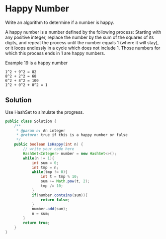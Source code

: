 # Happy Number
Write an algorithm to determine if a number is happy.

A happy number is a number defined by the following process: Starting with any positive integer, replace the number by the sum of the squares of its digits, and repeat the process until the number equals 1 (where it will stay), or it loops endlessly in a cycle which does not include 1. Those numbers for which this process ends in 1 are happy numbers.

Example
19 is a happy number
```
1^2 + 9^2 = 82
8^2 + 2^2 = 68
6^2 + 8^2 = 100
1^2 + 0^2 + 0^2 = 1
```
## Solution
Use HashSet to simulate the progress.  
```java
public class Solution {
    /**
     * @param n: An integer
     * @return: true if this is a happy number or false
     */
    public boolean isHappy(int n) {
        // write your code here
        HashSet<Integer> number = new HashSet<>();
        while(n != 1){
            int sum = 0;
            int tmp = n;
            while(tmp != 0){
                int t = tmp % 10;
                sum += Math.pow(t, 2);
                tmp /= 10;
            }
            if(number.contains(sum)){
                return false;
            }
            number.add(sum);
            n = sum;
        }
        return true;
    }
}
```
